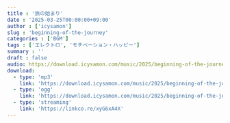 ```yaml
---
title : '旅の始まり'
date : '2025-03-25T00:00:00+09:00'
author : ['icysamon']
slug : 'beginning-of-the-journey'
categories : ['BGM']
tags : ['エレクトロ', 'モチベーション・ハッピー']
summary : ''
draft : false
audio: https://download.icysamon.com/music/2025/beginning-of-the-journey/beginning-of-the-journey.mp3
download:
  - type: 'mp3'
    link: 'https://download.icysamon.com/music/2025/beginning-of-the-journey/beginning-of-the-journey.mp3'
  - type: 'ogg'
    link: 'https://download.icysamon.com/music/2025/beginning-of-the-journey/beginning-of-the-journey.ogg'
  - type: 'streaming'
    link: 'https://linkco.re/xyG6xA4X'
---
```


